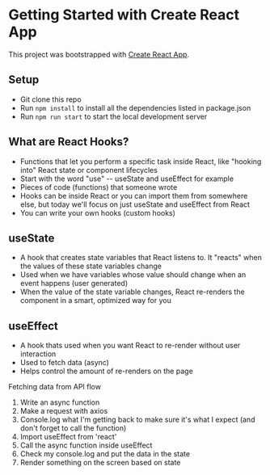 # Getting Started with Create React App

This project was bootstrapped with [Create React App](https://github.com/facebook/create-react-app).

## Setup
- Git clone this repo
- Run `npm install` to install all the dependencies listed in package.json
- Run `npm run start` to start the local development server

## What are React Hooks?
- Functions that let you perform a specific task inside React, like "hooking into" React state or component lifecycles
- Start with the word "use" -- useState and useEffect for example
- Pieces of code (functions) that someone wrote
- Hooks can be inside React or you can import them from somewhere else, but today we'll focus on just useState and useEffect from React
- You can write your own hooks (custom hooks)

## useState
- A hook that creates state variables that React listens to. It "reacts" when the values of these state variables change
- Used when we have variables whose value should change when an event happens (user generated)
- When the value of the state variable changes, React re-renders the component in a smart, optimized way for you

## useEffect
- A hook thats used when you want React to re-render without user interaction 
- Used to fetch data (async)
- Helps control the amount of re-renders on the page

Fetching data from API flow
1. Write an async function
2. Make a request with axios
3. Console.log what I'm getting back to make sure it's what I expect (and don't forget to call the function)
4. Import useEffect from 'react'
5. Call the async function inside useEffect
6. Check my console.log and put the data in the state
7. Render something on the screen based on state
